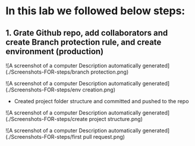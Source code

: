 # In this lab we followed below steps:

## 1. Grate Github repo, add collaborators and create Branch protection rule, and create environment (production)


![A screenshot of a computer Description automatically
generated](./Screenshots-FOR-steps/branch protection.png)

![A screenshot of a computer Description automatically
generated](./Screenshots-FOR-steps/env creation.png)

* Created project folder structure and committed and pushed to the repo

![A screenshot of a computer Description automatically
generated](./Screenshots-FOR-steps/create project structure.png)

![A screenshot of a computer Description automatically
generated](./Screenshots-FOR-steps/first pull request.png)


